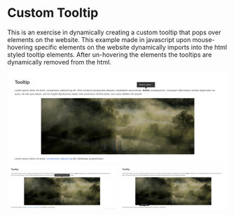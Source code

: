 # Custom Tooltip

This is an exercise in dynamically creating a custom tooltip that pops over elements on the website. This example made in javascript upon mouse-hovering specific elements on the website dynamically imports into the html styled tooltip elements. After un-hovering the elements the tooltips are dynamically removed from the html.
<br>
<p float="left">
   <img src="screenshots/screen1.png">
   <img src="screenshots/screen2.png" width="49.6%">
   <img src="screenshots/screen3.png" width="49.6%">
</p>
